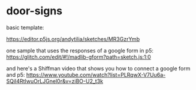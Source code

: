 # door-signs

basic template:

https://editor.p5js.org/andytilia/sketches/MR3GzrYmb

one sample that uses the responses of a google form in p5: https://glitch.com/edit/#!/madlib-gform?path=sketch.js:1:0

and here's a Shiffman video that shows you how to connect a google form and p5: https://www.youtube.com/watch?list=PLRqwX-V7Uu6a-SQiI4RtIwuOrLJGnel0r&v=ziBO-U2_t3k

